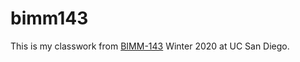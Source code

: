 # bimm143

This is my classwork from [BIMM-143](https://bioboot.github.io/bimm143_W20/) Winter 2020 at UC San Diego.
